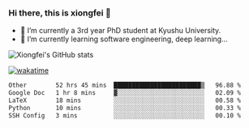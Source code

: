 ### Hi there, this is xiongfei 👋


- 🔭 I’m currently a 3rd year PhD student at Kyushu University.
- 🌱 I’m currently learning software engineering, deep learning...

<!--
**X1on9f31/X1on9f31** is a ✨ _special_ ✨ repository because its `README.md` (this file) appears on your GitHub profile.
Here are some ideas to get you started:
-->

![Xiongfei's GitHub stats](https://github-readme-stats.vercel.app/api?username=X1on9f31)


[![wakatime](https://wakatime.com/badge/user/9e8d5516-d162-43e7-9563-87295d455a71.svg)](https://wakatime.com/@9e8d5516-d162-43e7-9563-87295d455a71)

<!--START_SECTION:waka-->

```txt
Other        52 hrs 45 mins  ████████████████████████▒   96.88 %
Google Doc   1 hr 8 mins     ▓░░░░░░░░░░░░░░░░░░░░░░░░   02.09 %
LaTeX        18 mins         ░░░░░░░░░░░░░░░░░░░░░░░░░   00.58 %
Python       10 mins         ░░░░░░░░░░░░░░░░░░░░░░░░░   00.33 %
SSH Config   3 mins          ░░░░░░░░░░░░░░░░░░░░░░░░░   00.10 %
```

<!--END_SECTION:waka-->

